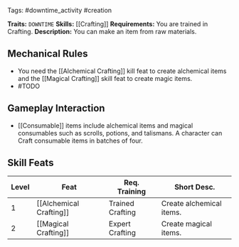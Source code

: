 Tags: #downtime_activity #creation

**Traits:** `DOWNTIME`
**Skills:** [[Crafting]]
**Requirements:** You are trained in Crafting.
**Description:** You can make an item from raw materials.
## Mechanical Rules

- You need the [[Alchemical Crafting]] kill feat to create alchemical items and the [[Magical Crafting]] skill feat to create magic items.
- #TODO 

## Gameplay Interaction

- [[Consumable]] items include alchemical items and magical consumables such as scrolls, potions, and talismans. A character can Craft consumable items in batches of four.


## Skill Feats

| Level | Feat                    | Req. Training    | Short Desc.              |
| ----- | ----------------------- | ---------------- | ------------------------ |
| 1     | [[Alchemical Crafting]] | Trained Crafting | Create alchemical items. |
| 2     | [[Magical Crafting]]    | Expert Crafting  | Create magical items.    |

